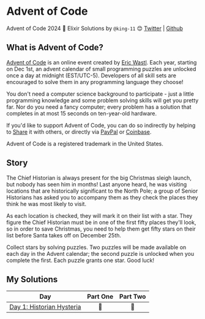 # Advent of Code
Advent of Code 2024 🎄 Elixir Solutions by
`@king-11` 😊 [Twitter](https://twitter.com/1108King) | [Github](https://github.com/king-11)

## What is Advent of Code?
[Advent of Code](http://adventofcode.com) is an online event created by [Eric Wastl](https://twitter.com/ericwastl). Each year, starting on Dec 1st, an advent calendar of small programming puzzles are unlocked once a day at midnight (EST/UTC-5). Developers of all skill sets are encouraged to solve them in any programming language they choose!

You don't need a computer science background to participate - just a little programming knowledge and some problem solving skills will get you pretty far. Nor do you need a fancy computer; every problem has a solution that completes in at most 15 seconds on ten-year-old hardware.

If you'd like to support Advent of Code, you can do so indirectly by helping to [Share](https://adventofcode.com/2020/about) it with others, or directly via [PayPal](https://www.paypal.com/webapps/shoppingcart?flowlogging_id=482758c113636&mfid=1607161233294_482758c113636#/checkout/openButton) or [Coinbase](https://adventofcode.com/2020/support/coinbase).

Advent of Code is a registered trademark in the United States.

## Story

The Chief Historian is always present for the big Christmas sleigh launch, but nobody has seen him in months! Last anyone heard, he was visiting locations that are historically significant to the North Pole; a group of Senior Historians has asked you to accompany them as they check the places they think he was most likely to visit.

As each location is checked, they will mark it on their list with a star. They figure the Chief Historian must be in one of the first fifty places they'll look, so in order to save Christmas, you need to help them get fifty stars on their list before Santa takes off on December 25th.

Collect stars by solving puzzles. Two puzzles will be made available on each day in the Advent calendar; the second puzzle is unlocked when you complete the first. Each puzzle grants one star. Good luck!

## My Solutions

| Day                                                         | Part One | Part Two |
|-------------------------------------------------------------|:--------:|:--------:|
| [Day 1: Historian Hysteria](./lib/advent_of_code/day_01.ex) |    🌟    |    🌟    |
